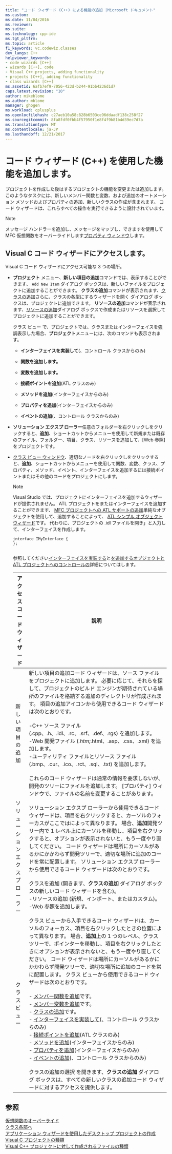 ```yaml
---
title: "コード ウィザード (C++) による機能の追加 |Microsoft ドキュメント"
ms.custom: 
ms.date: 11/04/2016
ms.reviewer: 
ms.suite: 
ms.technology: cpp-ide
ms.tgt_pltfrm: 
ms.topic: article
f1_keywords: vc.codewiz.classes
dev_langs: C++
helpviewer_keywords:
- code wizards [C++]
- wizards [C++], code
- Visual C++ projects, adding functionality
- projects [C++], adding functionality
- class wizards [C++]
ms.assetid: 6afb7ef9-7056-423d-b244-91bb4236d1d7
caps.latest.revision: "10"
author: mikeblome
ms.author: mblome
manager: ghogen
ms.workload: cplusplus
ms.openlocfilehash: c27aeb10a58c828b6503ce96ddaadf138c258f27
ms.sourcegitcommit: 8fa8fdf0fbb4f57950f1e8f4f9b81b4d39ec7d7a
ms.translationtype: MT
ms.contentlocale: ja-JP
ms.lasthandoff: 12/21/2017
---
```

# <a name="adding-functionality-with-code-wizards-c"></a>コード ウィザード (C++) を使用した機能を追加します。
プロジェクトを作成した後はするプロジェクトの機能を変更または追加します。 このようなタスクには、新しいメンバー関数と変数、および追加のオートメーション メソッドおよびプロパティの追加、新しいクラスの作成が含まれます。 コード ウィザードは、これらすべての操作を実行できるように設計されています。  
  
> [!NOTE]
>  メッセージ ハンドラーを追加し、メッセージをマップし、できますを使用して MFC 仮想関数をオーバーライドします[プロパティ ウィンドウ](/visualstudio/ide/reference/properties-window)します。  
  
## <a name="accessing-visual-c-code-wizards"></a>Visual C コード ウィザードにアクセスします。  
 Visual C コード ウィザードにアクセス可能な 3 つの場所。  
  
-   **プロジェクト** メニュー、**新しい項目の追加**コマンドでは、表示することができます、 `Add New Item`  ダイアログ ボックスは、新しいファイルをプロジェクトに追加することができます。 **クラスの追加**コマンドが表示されます、[クラスの追加](../ide/add-class-dialog-box.md)さらに、クラスの各型にするウィザードを開く ダイアログ ボックスは、プロジェクトに追加できます。 **リソースの追加**コマンドが表示されます、[リソースの追加](../windows/add-resource-dialog-box.md)ダイアログ ボックスで作成またはリソースを選択してプロジェクトに追加することができます。  
  
     クラス ビュー で、プロジェクトでは、クラスまたはインターフェイスを強調表示した場合、**プロジェクト**メニューには、次のコマンドも表示されます。  
  
    -   **インターフェイスを実装して**(、コントロール クラスからのみ)  
  
    -   **関数を追加します。**  
  
    -   **変数を追加します。**  
  
    -   **接続ポイントを追加**(ATL クラスのみ)  
  
    -   **メソッドを追加**(インターフェイスからのみ)  
  
    -   **プロパティを追加**(インターフェイスからのみ)  
  
    -   **イベントの追加**(、コントロール クラスからのみ)  
  
-   **ソリューション エクスプ ローラー**任意のフォルダーを右クリックしをクリックすると、**追加**、ショートカットからメニューを使用して新規または既存のファイル、フォルダー、項目、クラス、リソースを追加して、[Web 参照] をプロジェクトです。  
  
-   [クラス ビュー ウィンドウ](http://msdn.microsoft.com/en-us/8d7430a9-3e33-454c-a9e1-a85e3d2db925)、適切なノードを右クリックしをクリックすると、**追加**、ショートカットからメニューを使用して関数、変数、クラス、プロパティ、メソッド、イベント、インターフェイスを追加するには接続ポイントまたはその他のコードをプロジェクトにします。  
  
    > [!NOTE]
    >  Visual Studio では、プロジェクトにインターフェイスを追加するウィザードが提供されません。 ATL プロジェクトをまたはインターフェイスを追加することができます、 [MFC プロジェクトへの ATL サポートの追加](../mfc/reference/adding-atl-support-to-your-mfc-project.md)単純なオブジェクトを使用して、追加することによって、 [ATL シンプル オブジェクト ウィザード](../atl/reference/atl-simple-object-wizard.md)です。 代わりに、プロジェクトの .idl ファイルを開き」と入力して、インターフェイスを作成します。  
  
    ```  
    interface IMyInterface {  
    };  
  
    ```  
  
     参照してください[インターフェイスを実装する](../ide/implementing-an-interface-visual-cpp.md)と[を追加するオブジェクトと ATL プロジェクトへのコントロールの](../atl/reference/adding-objects-and-controls-to-an-atl-project.md)詳細についてはします。  
  
    |アクセス コード ウィザード|説明|  
    |-----------------------------|-----------------|  
    |新しい項目の追加|新しい項目の追加コード ウィザードは、ソース ファイルをプロジェクトに追加します。 必要に応じて、それらを探して、プロジェクトのビルド エンジンが期待されている場所のファイルを格納する追加のディレクトリが作成されます。 項目の追加アイコンから使用できるコード ウィザードは次のとおりです。<br /><br /> -C++ ソース ファイル (.cpp、.h、.idl、.rc、.srf、.def、.rgs) を追加します。<br />-Web 開発ファイル (*.htm;*.html、.asp、.css、.xml) を追加します。<br />-ユーティリティ ファイルとリソース ファイル (.bmp、.cur、.ico、.rct、.sql、.txt) を追加します。<br /><br /> これらのコード ウィザードは通常の情報を要求しないが、開発のツリーにファイルを追加します。 [プロパティ] ウィンドウで、ファイルの名前を変更することがあります。|  
    |ソリューション エクスプローラー|ソリューション エクスプ ローラーから使用できるコード ウィザードは、項目を右クリックすると、カーソルのフォーカスがここではによって異なります。 場合、**追加**開発ツリー内で 1 レベル上にカーソルを移動し、項目を右クリックすると、オプションが表示されないと、もう一度やり直してください。 コード ウィザードは場所にカーソルがあるかにかかわらず開発ツリーで、適切な場所に追加のコードを常に配置します。 ソリューション エクスプ ローラーから使用できるコード ウィザードは次のとおりです。<br /><br /> クラスを追加 (開きます、**クラスの追加** ダイアログ ボックスの新しいコード ウィザードを含む)。<br />-リソースの追加 (新規、インポート、またはカスタム)。<br />-Web 参照を追加します。|  
    |クラス ビュー|クラス ビューから入手できるコード ウィザードは、カーソルのフォーカス、項目を右クリックしたときの位置によって異なります。 場合、**追加**上の 1 つのレベル、クラス ツリーで、ポインターを移動し、項目を右クリックしたときにオプションが表示されないと、もう一度やり直してください。 コード ウィザードは場所にカーソルがあるかにかかわらず開発ツリーで、適切な場所に追加のコードを常に配置します。 クラス ビューから使用できるコード ウィザードは次のとおりです。<br /><br /> -   [メンバー関数を追加](../ide/adding-a-member-function-visual-cpp.md)です。<br />-   [メンバー変数を追加](../ide/adding-a-member-variable-visual-cpp.md)です。<br />-   [クラスの追加](../ide/adding-a-class-visual-cpp.md)です。<br />-   [インターフェイスを実装して](../ide/implement-interface-wizard.md)(、コントロール クラスからのみ)<br />-   [接続ポイントを追加](../ide/implement-connection-point-wizard.md)(ATL クラスのみ)<br />-   [メソッドを追加](../ide/add-method-wizard.md)(インターフェイスからのみ)<br />-   [プロパティを追加](../ide/names-add-property-wizard.md)(インターフェイスからのみ)<br />-   [イベントの追加](../ide/add-event-wizard.md)(、コントロール クラスからのみ)<br /><br /> クラスの追加の選択 を開きます、**クラスの追加** ダイアログ ボックスは、すべての新しいクラスの追加コード ウィザードに対するアクセスを提供します。|  
  
## <a name="see-also"></a>参照  
 [仮想関数のオーバーライド](../ide/overriding-a-virtual-function-visual-cpp.md)   
 [クラス各部へ](../ide/navigating-the-class-structure-visual-cpp.md)   
 [アプリケーション ウィザードを使用したデスクトップ プロジェクトの作成](../ide/creating-desktop-projects-by-using-application-wizards.md)   
 [Visual C プロジェクトの種類](../ide/visual-cpp-project-types.md)   
 [Visual C++ プロジェクトに対して作成されるファイルの種類](../ide/file-types-created-for-visual-cpp-projects.md)
